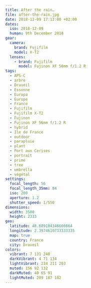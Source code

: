 ```yaml
---
title: After the rain…
file: after-the-rain.jpg
date: 2018-12-09 17:12:00 +02:00
dates:
  iso: 2018-12-09
  human: 9th December 2018
gear:
  camera:
    brand: Fujifilm
    model: X-T2
  lenses:
    - brand: Fujifilm
      model: Fujinon XF 56mm f/1.2 R
tags:
  - APS-C
  - arbre
  - Draveil
  - Essonne
  - Europa
  - Europe
  - France
  - Fujifilm
  - Fujifilm X-T2
  - Fujinon
  - Fujinon XF 56mm f/1.2 R
  - hybrid
  - Ile de France
  - outdoor
  - parapluie
  - plant
  - Port aux Cerises
  - portrait
  - prime
  - tree
  - umbrella
  - végétal
settings:
  focal_length: 56
  focal_length_35mm: 84
  iso: 200
  aperture: 1.2
  shutter_speed: 1/550
dimensions:
  width: 3500
  height: 2333
geo:
  latitude: 48.689184346666664
  longitude: 2.3974610733333335
  map: true
  country: France
  city: Draveil
colors:
  vibrant: 7 131 248
  darkVibrant: 4 71 134
  lightVibrant: 234 211 203
  muted: 156 92 132
  darkMuted: 40 65 91
  lightMuted: 209 187 182
---
```



